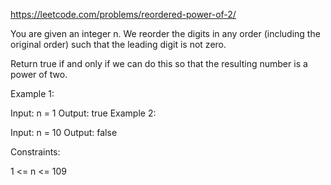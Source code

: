 https://leetcode.com/problems/reordered-power-of-2/

You are given an integer n. We reorder the digits in any order (including the original order) such that the leading digit is not zero.

Return true if and only if we can do this so that the resulting number is a power of two.

 

Example 1:

Input: n = 1
Output: true
Example 2:

Input: n = 10
Output: false
 

Constraints:

1 <= n <= 109